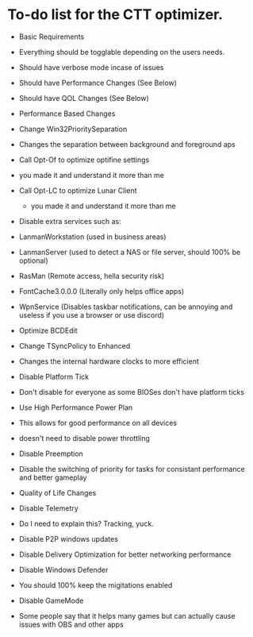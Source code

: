 # To-do list for the CTT optimizer.

- Basic Requirements
 - Everything should be togglable depending on the users needs.
 - Should have verbose mode incase of issues
 - Should have Performance Changes (See Below)
 - Should have QOL Changes (See Below)

- Performance Based Changes
 - Change Win32PrioritySeparation
  - Changes the separation between background and foreground aps
 - Call Opt-Of to optimize optifine settings
  - you made it and understand it more than me
 - Call Opt-LC to optimize Lunar Client
   - you made it and understand it more than me
 - Disable extra services such as:
  - LanmanWorkstation (used in business areas)
  - LanmanServer (used to detect a NAS or file server, should 100% be optional)
  - RasMan (Remote access, hella security risk)
  - FontCache3.0.0.0 (Literally only helps office apps)
  - WpnService (Disables taskbar notifications, can be annoying and useless if you use a browser or use discord)
 - Optimize BCDEdit
  - Change TSyncPolicy to Enhanced
   - Changes the internal hardware clocks to more efficient
  - Disable Platform Tick
   - Don't disable for everyone as some BIOSes don't have platform ticks
 - Use High Performance Power Plan
  - This allows for good performance on all devices
  - doesn't need to disable power throttling
 - Disable Preemption
  - Disable the switching of priority for tasks for consistant performance and better gameplay
  
- Quality of Life Changes
 - Disable Telemetry
  - Do I need to explain this? Tracking, yuck.
 - Disable P2P windows updates
  - Disable Delivery Optimization for better networking performance
 - Disable Windows Defender
  - You should 100% keep the migitations enabled
 - Disable GameMode
  - Some people say that it helps many games but can actually cause issues with OBS and other apps
